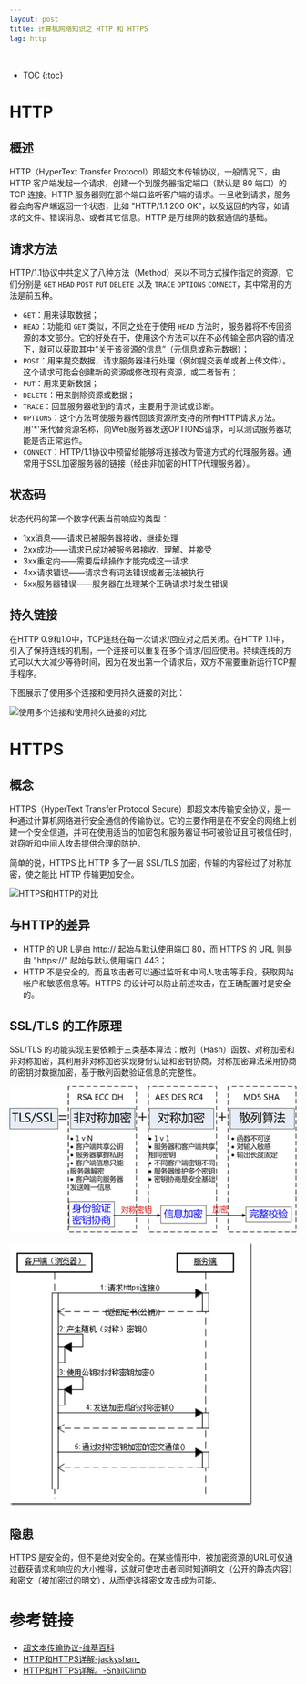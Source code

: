 ```yaml
---
layout: post
title: 计算机网络知识之 HTTP 和 HTTPS
lag: http

---
```


* TOC
{:toc}

# HTTP

## 概述

HTTP（HyperText Transfer Protocol）即超文本传输协议，一般情况下，由 HTTP 客户端发起一个请求，创建一个到服务器指定端口（默认是 80 端口）的 TCP 连接。HTTP 服务器则在那个端口监听客户端的请求。一旦收到请求，服务器会向客户端返回一个状态，比如 "HTTP/1.1 200 OK"，以及返回的内容，如请求的文件、错误消息、或者其它信息。HTTP 是万维网的数据通信的基础。

## 请求方法

HTTP/1.1协议中共定义了八种方法（Method）来以不同方式操作指定的资源，它们分别是 `GET` `HEAD` `POST` `PUT` `DELETE` 以及 `TRACE` `OPTIONS` `CONNECT`，其中常用的方法是前五种。

* `GET`：用来读取数据；
* `HEAD`：功能和 `GET` 类似，不同之处在于使用 `HEAD` 方法时，服务器将不传回资源的本文部分。它的好处在于，使用这个方法可以在不必传输全部内容的情况下，就可以获取其中“关于该资源的信息”（元信息或称元数据）；
* `POST`：用来提交数据，请求服务器进行处理（例如提交表单或者上传文件）。这个请求可能会创建新的资源或修改现有资源，或二者皆有；
* `PUT`：用来更新数据；
* `DELETE`：用来删除资源或数据；
* `TRACE`：回显服务器收到的请求，主要用于测试或诊断。
* `OPTIONS`：这个方法可使服务器传回该资源所支持的所有HTTP请求方法。用'*'来代替资源名称，向Web服务器发送OPTIONS请求，可以测试服务器功能是否正常运作。
* `CONNECT`：HTTP/1.1协议中预留给能够将连接改为管道方式的代理服务器。通常用于SSL加密服务器的链接（经由非加密的HTTP代理服务器）。

## 状态码

状态代码的第一个数字代表当前响应的类型：

- 1xx消息——请求已被服务器接收，继续处理
- 2xx成功——请求已成功被服务器接收、理解、并接受
- 3xx重定向——需要后续操作才能完成这一请求
- 4xx请求错误——请求含有词法错误或者无法被执行
- 5xx服务器错误——服务器在处理某个正确请求时发生错误

## 持久链接

在HTTP 0.9和1.0中，TCP连线在每一次请求/回应对之后关闭。在HTTP 1.1中，引入了保持连线的机制，一个连接可以重复在多个请求/回应使用。持续连线的方式可以大大减少等待时间，因为在发出第一个请求后，双方不需要重新运行TCP握手程序。

下图展示了使用多个连接和使用持久链接的对比：

![使用多个连接和使用持久链接的对比](/assets/img/http和https/HTTP_persistent_connection.png)

# HTTPS

## 概念

HTTPS（HyperText Transfer Protocol Secure）即超文本传输安全协议，是一种通过计算机网络进行安全通信的传输协议。它的主要作用是在不安全的网络上创建一个安全信道，并可在使用适当的加密包和服务器证书可被验证且可被信任时，对窃听和中间人攻击提供合理的防护。

简单的说，HTTPS 比 HTTP 多了一层 SSL/TLS 加密，传输的内容经过了对称加密，使之能比 HTTP 传输更加安全。

![HTTPS和HTTP的对比](/assets/img/http和https/https.png)

## 与HTTP的差异

* HTTP 的 UR L是由 http:// 起始与默认使用端口 80，而 HTTPS 的 URL 则是由 "https://" 起始与默认使用端口 443；
* HTTP 不是安全的，而且攻击者可以通过监听和中间人攻击等手段，获取网站帐户和敏感信息等。HTTPS 的设计可以防止前述攻击，在正确配置时是安全的。

## SSL/TLS 的工作原理

SSL/TLS 的功能实现主要依赖于三类基本算法：散列（Hash）函数、对称加密和非对称加密，其利用非对称加密实现身份认证和密钥协商，对称加密算法采用协商的密钥对数据加密，基于散列函数验证信息的完整性。

![TLS/SSL加密方法](/assets/img/http和https/TLS_SSL加密方法.png)

![TLS/SSL加密交互](/assets/img/http和https/TLS_SSL加密交互.png)

## 隐患

HTTPS 是安全的，但不是绝对安全的。在某些情形中，被加密资源的URL可仅通过截获请求和响应的大小推得，这就可使攻击者同时知道明文（公开的静态内容）和密文（被加密过的明文），从而使选择密文攻击成为可能。

# 参考链接

* [超文本传输协议-维基百科](https://zh.wikipedia.org/wiki/超文本传输协议)
* [HTTP和HTTPS详解-jackyshan_](https://juejin.im/post/5af557a3f265da0b9265a498)
* [HTTP和HTTPS详解。-SnailClimb](https://juejin.im/post/5a030e326fb9a0450a66c8ea)
